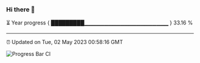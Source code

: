 ### Hi there 👋

⏳ Year progress { █████████▁▁▁▁▁▁▁▁▁▁▁▁▁▁▁▁▁▁▁▁▁ } 33.16 %

---

⏰ Updated on Tue, 02 May 2023 00:58:16 GMT

![Progress Bar CI](https://github.com/liununu/liununu/workflows/Progress%20Bar%20CI/badge.svg)
